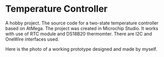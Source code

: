 # Temperature Controller
 
A hobby project. The source code for a two-state temperature controller based on AtMega. The project was created in Microchip Studio. It works with use of RTC module and DS18B20 thermomter. There are I2C and OneWire interfaces used.

Here is the photo of a working prototype designed and made by myself.
